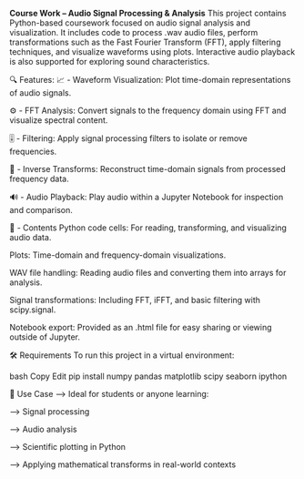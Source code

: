 **Course Work – Audio Signal Processing & Analysis**
This project contains Python-based coursework focused on audio signal analysis and visualization. It includes code to process .wav audio files, perform transformations such as the Fast Fourier Transform (FFT), apply filtering techniques, and visualize waveforms using plots. Interactive audio playback is also supported for exploring sound characteristics.


🔍 Features:
📈 - Waveform Visualization: Plot time-domain representations of audio signals.

⚙️ - FFT Analysis: Convert signals to the frequency domain using FFT and visualize spectral content.

🎚️ - Filtering: Apply signal processing filters to isolate or remove frequencies.

🔁 - Inverse Transforms: Reconstruct time-domain signals from processed frequency data.

🔊 - Audio Playback: Play audio within a Jupyter Notebook for inspection and comparison.

📁 - Contents
Python code cells: For reading, transforming, and visualizing audio data.

Plots: Time-domain and frequency-domain visualizations.

WAV file handling: Reading audio files and converting them into arrays for analysis.

Signal transformations: Including FFT, iFFT, and basic filtering with scipy.signal.

Notebook export: Provided as an .html file for easy sharing or viewing outside of Jupyter.

🛠️ Requirements
To run this project in a virtual environment:

bash
Copy
Edit
pip install numpy pandas matplotlib scipy seaborn ipython


🧪 Use Case
  --> Ideal for students or anyone learning:
  
  --> Signal processing
  
  --> Audio analysis
  
  --> Scientific plotting in Python
  
  --> Applying mathematical transforms in real-world contexts

